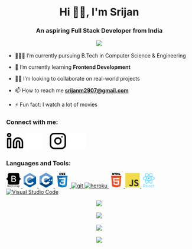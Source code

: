 <h1 align="center">Hi 👋🏽, I'm Srijan</h1>
<h3 align="center">An aspiring Full Stack Developer from India</h3>

<p align="center"> <img src="https://i.pinimg.com/originals/09/c6/29/09c62903beeba336dc9da76eb5c9a107.gif" width="300" /> </p>

- 👨🏻‍🎓 I’m currently pursuing B.Tech in Computer Science & Engineering

- 🌱 I’m currently learning **Frontend Development**

- 🤝🏽 I’m looking to collaborate on real-world projects

- 📫 How to reach me **srijanm2907@gmail.com**

- ⚡ Fun fact: I watch a lot of movies

<h3 align="left">Connect with me:</h3>

[![](./img/linkedin-light.svg)](https://linkedin.com/in/srijan-mukherjee-264126217#gh-light-mode-only)
[![](./img/linkedin-dark.svg)](https://linkedin.com/in/srijan-mukherjee-264126217#gh-dark-mode-only)
&nbsp;&nbsp;
[![](./img/instagram-light.svg)](https://instagram.com/srijan.mukherjee.773#gh-light-mode-only)
[![](./img/instagram-dark.svg)](https://instagram.com/srijan.mukherjee.773#gh-dark-mode-only)

<h3 align="left">Languages and Tools:</h3>
<p align="left"> <a href="https://getbootstrap.com" target="_blank" rel="noreferrer"> <img src="https://raw.githubusercontent.com/devicons/devicon/master/icons/bootstrap/bootstrap-plain-wordmark.svg" alt="bootstrap" width="40" height="40"/> </a> <a href="https://www.cprogramming.com/" target="_blank" rel="noreferrer"> <img src="https://raw.githubusercontent.com/devicons/devicon/master/icons/c/c-original.svg" alt="c" width="40" height="40"/> </a> <a href="https://www.w3schools.com/cpp/" target="_blank" rel="noreferrer"> <img src="https://raw.githubusercontent.com/devicons/devicon/master/icons/cplusplus/cplusplus-original.svg" alt="cplusplus" width="40" height="40"/> </a> <a href="https://www.w3schools.com/css/" target="_blank" rel="noreferrer"> <img src="https://raw.githubusercontent.com/devicons/devicon/master/icons/css3/css3-original-wordmark.svg" alt="css3" width="40" height="40"/> </a> <a href="https://git-scm.com/" target="_blank" rel="noreferrer"> <img src="https://www.vectorlogo.zone/logos/git-scm/git-scm-icon.svg" alt="git" width="40" height="40"/> </a> <a href="https://heroku.com" target="_blank" rel="noreferrer"> <img src="https://www.vectorlogo.zone/logos/heroku/heroku-icon.svg" alt="heroku" width="40" height="40"/> </a> <a href="https://www.w3.org/html/" target="_blank" rel="noreferrer"> <img src="https://raw.githubusercontent.com/devicons/devicon/master/icons/html5/html5-original-wordmark.svg" alt="html5" width="40" height="40"/> </a> <a href="https://developer.mozilla.org/en-US/docs/Web/JavaScript" target="_blank" rel="noreferrer"> <img src="https://raw.githubusercontent.com/devicons/devicon/master/icons/javascript/javascript-original.svg" alt="javascript" width="40" height="40"/> </a> <a href="https://reactjs.org/" target="_blank" rel="noreferrer"> <img src="https://raw.githubusercontent.com/devicons/devicon/master/icons/react/react-original-wordmark.svg" alt="react" width="40" height="40"/> </a> <a href="https://code.visualstudio.com/" target="_blank" rel="noreferrer"> <img src="https://cdn.jsdelivr.net/gh/devicons/devicon/icons/vscode/vscode-original.svg" alt="Visual Studio Code" width="40" height="40"/> </a> </p>

<p align="center">
    <img src="https://github-readme-stats.vercel.app/api?username=devsrijan&count_private=true&show_icons=true&theme=radical" />
</p>

<p align="center">
    <img src="https://github-readme-stats.vercel.app/api/top-langs/?username=devsrijan&layout=compact&theme=react&count_private=false" />
</p>

<p align="center">
    <img src="https://github-readme-streak-stats.herokuapp.com?user=devsrijan&theme=vision-friendly-dark" />
</p>

<p align="center">
  <img src="https://activity-graph.herokuapp.com/graph?username=devsrijan&theme=monokai" />
</p>
